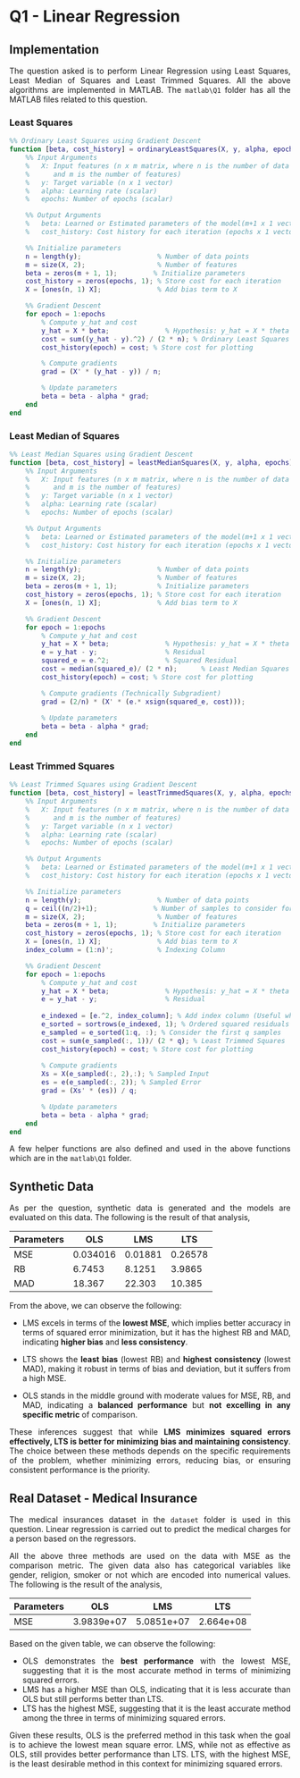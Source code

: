 <div style="text-align: justify;">

# Q1 - Linear Regression

## Implementation

The question asked is to perform Linear Regression using Least Squares, Least Median of Squares and Least Trimmed Squares. All the above algorithms are implemented in MATLAB. The `matlab\Q1` folder has all the MATLAB files related to this question.

### Least Squares

```matlab
%% Ordinary Least Squares using Gradient Descent
function [beta, cost_history] = ordinaryLeastSquares(X, y, alpha, epochs)
    %% Input Arguments
    %   X: Input features (n x m matrix, where n is the number of data points
    %      and m is the number of features)
    %   y: Target variable (n x 1 vector)
    %   alpha: Learning rate (scalar)
    %   epochs: Number of epochs (scalar)

    %% Output Arguments
    %   beta: Learned or Estimated parameters of the model(m+1 x 1 vector) 
    %   cost_history: Cost history for each iteration (epochs x 1 vector)

    %% Initialize parameters
    n = length(y);                   % Number of data points
    m = size(X, 2);                  % Number of features
    beta = zeros(m + 1, 1);         % Initialize parameters
    cost_history = zeros(epochs, 1); % Store cost for each iteration
    X = [ones(n, 1) X];              % Add bias term to X

    %% Gradient Descent
    for epoch = 1:epochs
        % Compute y_hat and cost
        y_hat = X * beta;              % Hypothesis: y_hat = X * theta
        cost = sum((y_hat - y).^2) / (2 * n); % Ordinary Least Squares
        cost_history(epoch) = cost; % Store cost for plotting

        % Compute gradients
        grad = (X' * (y_hat - y)) / n;

        % Update parameters
        beta = beta - alpha * grad;
    end
end
```

### Least Median of Squares

```matlab
%% Least Median Squares using Gradient Descent
function [beta, cost_history] = leastMedianSquares(X, y, alpha, epochs)
    %% Input Arguments
    %   X: Input features (n x m matrix, where n is the number of data points
    %      and m is the number of features)
    %   y: Target variable (n x 1 vector)
    %   alpha: Learning rate (scalar)
    %   epochs: Number of epochs (scalar)

    %% Output Arguments
    %   beta: Learned or Estimated parameters of the model(m+1 x 1 vector) 
    %   cost_history: Cost history for each iteration (epochs x 1 vector)

    %% Initialize parameters
    n = length(y);                   % Number of data points
    m = size(X, 2);                  % Number of features
    beta = zeros(m + 1, 1);          % Initialize parameters
    cost_history = zeros(epochs, 1); % Store cost for each iteration
    X = [ones(n, 1) X];              % Add bias term to X

    %% Gradient Descent
    for epoch = 1:epochs
        % Compute y_hat and cost
        y_hat = X * beta;              % Hypothesis: y_hat = X * theta
        e = y_hat - y;                 % Residual
        squared_e = e.^2;              % Squared Residual
        cost = median(squared_e)/ (2 * n);      % Least Median Squares
        cost_history(epoch) = cost; % Store cost for plotting

        % Compute gradients (Technically Subgradient)       
        grad = (2/n) * (X' * (e.* xsign(squared_e, cost)));
     
        % Update parameters
        beta = beta - alpha * grad;
    end
end
```

### Least Trimmed Squares

```matlab
%% Least Trimmed Squares using Gradient Descent
function [beta, cost_history] = leastTrimmedSquares(X, y, alpha, epochs)
    %% Input Arguments
    %   X: Input features (n x m matrix, where n is the number of data points
    %      and m is the number of features)
    %   y: Target variable (n x 1 vector)
    %   alpha: Learning rate (scalar)
    %   epochs: Number of epochs (scalar)

    %% Output Arguments
    %   beta: Learned or Estimated parameters of the model(m+1 x 1 vector) 
    %   cost_history: Cost history for each iteration (epochs x 1 vector)

    %% Initialize parameters
    n = length(y);                   % Number of data points
    q = ceil((n/2)+1);              % Number of samples to consider for computing loss
    m = size(X, 2);                  % Number of features
    beta = zeros(m + 1, 1);         % Initialize parameters
    cost_history = zeros(epochs, 1); % Store cost for each iteration
    X = [ones(n, 1) X];              % Add bias term to X
    index_column = (1:n)';           % Indexing Column

    %% Gradient Descent
    for epoch = 1:epochs
        % Compute y_hat and cost
        y_hat = X * beta;              % Hypothesis: y_hat = X * theta
        e = y_hat - y;                 % Residual
        
        e_indexed = [e.^2, index_column]; % Add index column (Useful while calculating the gradients)
        e_sorted = sortrows(e_indexed, 1); % Ordered squared residuals 
        e_sampled = e_sorted(1:q, :); % Consider the first q samples
        cost = sum(e_sampled(:, 1))/ (2 * q); % Least Trimmed Squares
        cost_history(epoch) = cost; % Store cost for plotting
        
        % Compute gradients
        Xs = X(e_sampled(:, 2),:); % Sampled Input
        es = e(e_sampled(:, 2)); % Sampled Error
        grad = (Xs' * (es)) / q;

        % Update parameters
        beta = beta - alpha * grad;
    end
end
```

A few helper functions are also defined and used in the above functions which are in the `matlab\Q1` folder.

## Synthetic Data

As per the question, synthetic data is generated and the models are evaluated on this data. The following is the result of that analysis,

| Parameters |       OLS        |       LMS       |      LTS      |
|------------|------------------|-----------------|---------------|
|  MSE       | 0.034016         | 0.01881         | 0.26578       |
|  RB        | 6.7453           | 8.1251          | 3.9865        |
|  MAD       | 18.367           | 22.303          | 10.385        |

From the above, we can observe the following:

- LMS excels in terms of the **lowest MSE**, which implies better accuracy in terms of squared error minimization, but it has the highest RB and MAD, indicating **higher bias** and **less consistency**.

- LTS shows the **least bias** (lowest RB) and **highest consistency** (lowest MAD), making it robust in terms of bias and deviation, but it suffers from a high MSE.

- OLS stands in the middle ground with moderate values for MSE, RB, and MAD, indicating a **balanced performance** but **not excelling in any specific metric** of comparison.

These inferences suggest that while **LMS minimizes squared errors effectively, LTS is better for minimizing bias and maintaining consistency**. The choice between these methods depends on the specific requirements of the problem, whether minimizing errors, reducing bias, or ensuring consistent performance is the priority.

## Real Dataset - Medical Insurance

The medical insurances dataset in the `dataset` folder is used in this question. Linear regression is carried out to predict the medical charges for a person based on the regressors. 

All the above three methods are used on the data with MSE as the comparison metric. The given data also has categorical variables like gender, religion, smoker or not which are encoded into numerical values. The following is the result of the analysis,

| Parameters |      OLS        |      LMS       |      LTS       |
|------------|-----------------|----------------|----------------|
| MSE        | 3.9839e+07      | 5.0851e+07     | 2.664e+08      |

Based on the given table, we can observe the following:

- OLS demonstrates the **best performance** with the lowest MSE, suggesting that it is the most accurate method in terms of minimizing squared errors.
- LMS has a higher MSE than OLS, indicating that it is less accurate than OLS but still performs better than LTS.
- LTS has the highest MSE, suggesting that it is the least accurate method among the three in terms of minimizing squared errors.

Given these results, OLS is the preferred method in this task when the goal is to achieve the lowest mean square error. LMS, while not as effective as OLS, still provides better performance than LTS. LTS, with the highest MSE, is the least desirable method in this context for minimizing squared errors.
</div>
